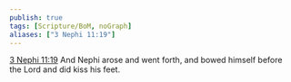 ```yaml
---
publish: true
tags: [Scripture/BoM, noGraph]
aliases: ["3 Nephi 11:19"]
---
```

[3 Nephi 11:19](https://churchofjesuschrist.org/study/scriptures/bofm/3-ne/11?lang=eng&id=p19#p19) And Nephi arose and went forth, and bowed himself before the Lord and did kiss his feet.
